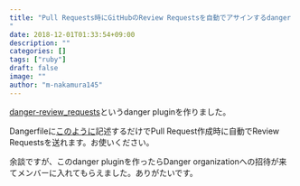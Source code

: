 ```yaml
---
title: "Pull Requests時にGitHubのReview Requestsを自動でアサインするdanger plugin
"
date: 2018-12-01T01:33:54+09:00
description: ""
categories: []
tags: ["ruby"]
draft: false
image: ""
author: "m-nakamura145"
---
```


[danger-review_requests](https://github.com/m-nakamura145/danger-review_requests)というdanger pluginを作りました。

<!--more-->

Dangerfileに[このように](https://github.com/m-nakamura145/danger-review_requests#usage)記述するだけでPull Request作成時に自動でReview Requestsを送れます。お使いください。

余談ですが、このdanger pluginを作ったらDanger organizationへの招待が来てメンバーに入れてもらえました。ありがたいです。


